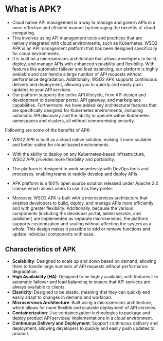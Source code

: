 # What is APK?

* Cloud native API management is a way to manage and govern APIs in a more effective and efficient manner by leveraging the benefits of cloud computing. 
* This involves using API management tools and practices that are natively integrated with cloud environments, such as Kubernetes. WSO2 APK is an API management platform that has been designed specifically for cloud environments. 
* It is built on a microservices architecture that allows developers to build, deploy, and manage APIs with enhanced scalability and flexibility. With features like automatic failover and load balancing, our platform is highly available and can handle a large number of API requests without performance degradation. Additionally, WSO2 APK supports continuous delivery and deployment, allowing you to quickly and easily push updates to your API services. 
* Our platform supports the entire API lifecycle, from API design and development to developer portal, API gateway, and marketplace capabilities. Furthermore, we have added key architectural features that are specifically designed for Kubernetes environments, including automatic API discovery and the ability to operate within Kubernetes namespaces and clusters, all without compromising security.

Following are some of the benefits of APK:
* WSO2 APK is built as a cloud native solution, making it more scalable and better suited for cloud-based environments.

* With the ability to deploy on any Kubernetes-based infrastructure, WSO2 APK provides more flexibility and portability.

* The platform is designed to work seamlessly with DevOps tools and processes, enabling teams to rapidly develop and deploy APIs.

* APK platform is a 100% open source solution released under Apache 2.0 license which allows users to use it as they prefer.

* Moreover, WSO2 APK is built with a microservices architecture that enables developers to build, deploy, and manage APIs more efficiently and with greater flexibility. Additionally, because the various components (including the developer portal, admin service, and publisher) are implemented as separate microservices, the platform supports customization and scaling without affecting the system as a whole. This design makes it possible to add or remove functions and update individual components with ease.


## Characteristics of APK
- **Scalability**: Designed to scale up and down based on demand, allowing them to handle large numbers of API requests without performance degradation.
- **High Availability (HA)**: Designed to be highly available, with features like automatic failover and load balancing to ensure that API services are always available to clients.
- **Elasticity**: Designed to be elastic, meaning that they can quickly and easily adapt to changes in demand and workload.
- **Microservices Architecture**: Built using a microservices architecture, which allows for more flexible and scalable deployment of API services.
- **Containerization**: Use containerization technologies to package and deploy product API services/ implementations in a cloud environment.
- **Continuous Delivery and Deployment**: Support continuous delivery and deployment, allowing developers to quickly and easily push updates to product.
